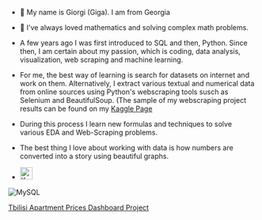 - 👋 My name is Giorgi (Giga). I am from Georgia
- 👀 I've always loved mathematics and solving complex math problems.
- A few years ago I was first introduced to SQL and then, Python. Since then, I am certain about my passion, which is coding, data analysis, visualization, web scraping and machine learning.
- For me, the best way of learning is search for datasets on internet and work on them. Alternatively, I extract various textual and numerical data from online sources using Python's webscraping tools susch as Selenium and BeautifulSoup. (The sample of my webscraping project results can be found on my [Kaggle Page](https://www.kaggle.com/beridzeg45/datasets)
- During this process I learn new formulas and techniques to solve various EDA and Web-Scraping problems.
- The best thing I love about working with data is how numbers are converted into a story using beautiful graphs.

- <img src="https://www.kaggle.com/static/images/site-logo.svg" alt="Kaggle Logo" width="25" height="25">

![MySQL](https://img.shields.io/badge/mysql-%2300f.svg?style=for-the-badge&logo=mysql&logoColor=white)

  [Tbilisi Apartment Prices Dashboard Project](http://beridzeg45.pythonanywhere.com/)
